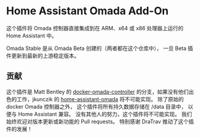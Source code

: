 # Home Assistant Omada Add-On

这个插件将 Omada 控制器直接集成到在 ARM、x64 或 x86 处理器上运行的 Home Assistant 中。

Omada Stable 是从 Omada Beta 创建的（两者都在这个仓库中），
一旦 Beta 插件更新到最新的上游稳定版本。

## 贡献

这个插件是 Matt Bentley 的
[docker-omada-controller](https://github.com/mbentley/docker-omada-controller)
的分支，如果没有他们出色的工作，jkunczik 的
[home-assistant-omada](https://github.com/jkunczik/home-assistant-omada)
将不可能实现。
除了原始的 docker Omada 控制器之外，
这个插件将所有持久数据存储在 /data 目录中，
以便与 Home Assistant 兼容。
没有其他人的努力，这个插件将不可能实现。
我们始终欢迎对版本更新或新功能的 Pull requests。
特别感谢 DraTrav 推动了这个插件的发展！